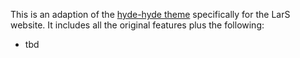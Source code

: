 This is an adaption of the [hyde-hyde theme](https://github.com/htr3n/hyde-hyde) specifically for the LarS website. It includes all the original features plus the following:

- tbd